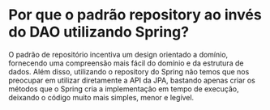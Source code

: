 # Por que o padrão repository ao invés do DAO utilizando Spring?
O padrão de repositório incentiva um design orientado a domínio, fornecendo uma compreensão mais fácil do domínio e da
estrutura de dados. Além disso, utilizando o repository do Spring não temos que nos preocupar em utilizar diretamente 
a API da JPA, bastando apenas criar os métodos que o Spring cria a implementação em tempo de execução, deixando o 
código muito mais simples, menor e legível.